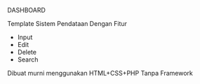 DASHBOARD




Template Sistem Pendataan Dengan Fitur
- Input
- Edit
- Delete
- Search




Dibuat murni menggunakan HTML+CSS+PHP Tanpa Framework
